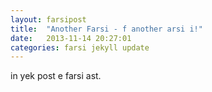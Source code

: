 ```yaml
---
layout: farsipost
title:  "Another Farsi - f another arsi i!"
date:   2013-11-14 20:27:01
categories: farsi jekyll update
---
```


in yek post e farsi ast.

[jekyll-gh]: https://github.com/mojombo/jekyll
[jekyll]:    http://jekyllrb.com
